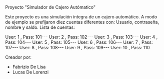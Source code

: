 Proyecto "Simulador de Cajero Autómatico"

Este proyecto es una simulación íntegra de un cajero automático.
A modo de ejemplo se prefijaron diez cuentas diferentes con: Usuario, contraseña, nombre y saldo.
Lista de cuentas:

User: 1  ,    Pass: 101---
User: 2  ,    Pass: 102---
User: 3  ,    Pass: 103---
User: 4  ,    Pass: 104---
User: 5  ,    Pass: 105---
User: 6  ,    Pass: 106---
User: 7  ,    Pass: 107---
User: 8  ,    Pass: 108---
User: 9  ,    Pass: 109---
User: 10 ,    Pass: 110

Creador por: 
- Fabrizio De Lisa
- Lucas De Lorenzi

